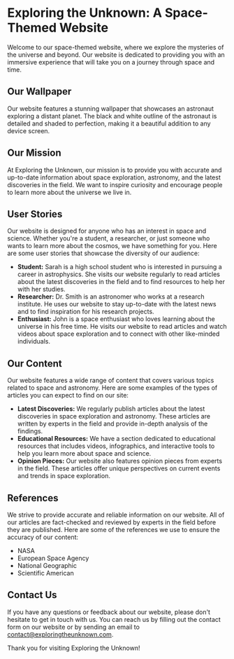 <!--
Write me content for website with wallpaper which alt text is:

"A black and white outline of an astronaut exploring a distant planet, with intricate details and shading."

The name/title of the page should not be 1:1 copy of the alt text but rather a real content of the website which is using this wallpaper.

- Use markdown format 
- Start with the heading
- The content should look like a real website 
- Include real sections like references, contact, user stories, etc. use things relevant to the page purpose.
- Feel free to use structure like headings, bullets, numbering, blockquotes, paragraphs, horizontal lines, etc.
- You can use formatting like bold or _italic_
- You can include UTF-8 emojis
- Links should be only #hash anchors (and you can refer to the document itself)
- Do not include images
-->

<!--font:Montserrat-->

# Exploring the Unknown: A Space-Themed Website

Welcome to our space-themed website, where we explore the mysteries of the universe and beyond. Our website is dedicated to providing you with an immersive experience that will take you on a journey through space and time.

## Our Wallpaper

Our website features a stunning wallpaper that showcases an astronaut exploring a distant planet. The black and white outline of the astronaut is detailed and shaded to perfection, making it a beautiful addition to any device screen.

## Our Mission

At Exploring the Unknown, our mission is to provide you with accurate and up-to-date information about space exploration, astronomy, and the latest discoveries in the field. We want to inspire curiosity and encourage people to learn more about the universe we live in.

## User Stories

Our website is designed for anyone who has an interest in space and science. Whether you're a student, a researcher, or just someone who wants to learn more about the cosmos, we have something for you. Here are some user stories that showcase the diversity of our audience:

- **Student:** Sarah is a high school student who is interested in pursuing a career in astrophysics. She visits our website regularly to read articles about the latest discoveries in the field and to find resources to help her with her studies.
- **Researcher:** Dr. Smith is an astronomer who works at a research institute. He uses our website to stay up-to-date with the latest news and to find inspiration for his research projects.
- **Enthusiast:** John is a space enthusiast who loves learning about the universe in his free time. He visits our website to read articles and watch videos about space exploration and to connect with other like-minded individuals.

## Our Content

Our website features a wide range of content that covers various topics related to space and astronomy. Here are some examples of the types of articles you can expect to find on our site:

- **Latest Discoveries:** We regularly publish articles about the latest discoveries in space exploration and astronomy. These articles are written by experts in the field and provide in-depth analysis of the findings.
- **Educational Resources:** We have a section dedicated to educational resources that includes videos, infographics, and interactive tools to help you learn more about space and science.
- **Opinion Pieces:** Our website also features opinion pieces from experts in the field. These articles offer unique perspectives on current events and trends in space exploration.

## References

We strive to provide accurate and reliable information on our website. All of our articles are fact-checked and reviewed by experts in the field before they are published. Here are some of the references we use to ensure the accuracy of our content:

- NASA
- European Space Agency
- National Geographic
- Scientific American

## Contact Us

If you have any questions or feedback about our website, please don't hesitate to get in touch with us. You can reach us by filling out the contact form on our website or by sending an email to [contact@exploringtheunknown.com](mailto:contact@exploringtheunknown.com).

Thank you for visiting Exploring the Unknown!

